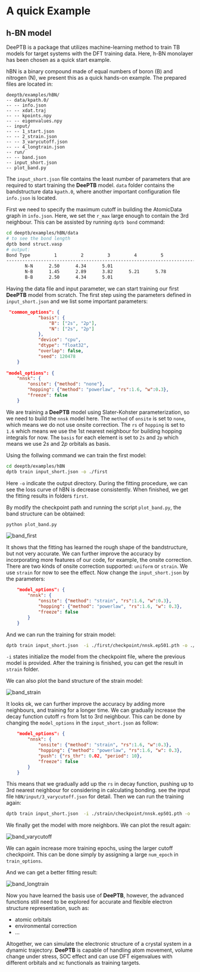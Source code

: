 # A quick Example

## h-BN model

DeePTB is a package that utilizes machine-learning method to train TB models for target systems with the DFT training data. Here, h-BN monolayer has been chosen as a quick start example. 

hBN is a binary compound made of equal numbers of boron (B) and nitrogen (N), we present this as a quick hands-on example. The prepared files are located in:
```
deeptb/examples/hBN/
-- data/kpath.0/
-- -- info.json
-- -- xdat.traj
-- -- kpoints.npy
-- -- eigenvalues.npy
-- input/
-- -- 1_start.json
-- -- 2_strain.json
-- -- 3_varycutoff.json
-- -- 4_longtrain.json
-- run/
-- -- band.json
-- input_short.json
-- plot_band.py
```
The ```input_short.json``` file contains the least number of parameters that are required to start training the **DeePTB** model. ```data``` folder contains the bandstructure data ```kpath.0```, where another important configuration file ```info.json``` is located.

First we need to specify the maximum cutoff in building the AtomicData graph in `info.json`. Here, we set the `r_max` large enough to contain the 3rd neighbour. This can be assisted by running `dptb bond` command:

```bash
cd deeptb/examples/hBN/data
# to see the bond length
dptb bond struct.vasp  
# output:
Bond Type         1         2         3         4         5
------------------------------------------------------------------------
       N-N      2.50      4.34      5.01
       N-B      1.45      2.89      3.82      5.21      5.78
       B-B      2.50      4.34      5.01
```

Having the data file and input parameter, we can start training our first **DeePTB** model from scratch. The first step using the parameters defined in ```input_short.json``` and we list some important parameters:
```json
 "common_options": {
            "basis": {
                "B": ["2s", "2p"],
                "N": ["2s", "2p"]
            },
            "device": "cpu",
            "dtype": "float32",
            "overlap": false,
            "seed": 120478
    }
    
"model_options": {
    "nnsk": {
        "onsite": {"method": "none"},
        "hopping": {"method": "powerlaw", "rs":1.6, "w":0.3},
        "freeze": false
    }
```
We are training a **DeePTB** model using Slater-Kohster parameterization, so we need to build the `nnsk` model here. The `method` of  ```onsite``` is set to ```none```, which means we do not use onsite correction. The ```rs``` of `hopping` is set to ```1.6``` which means we use the 1st nearest neighbour for building hopping integrals for now. The ```basis``` for each element is set to ```2s``` and ```2p``` which means we use $2s$ and $2p$ orbitals as basis. 

Using the follwing command we can train the first model:

```bash
cd deeptb/examples/hBN
dptb train input_short.json -o ./first
```

Here ``-o`` indicate the output directory. During the fitting procedure, we can see the loss curve of hBN is decrease consistently. When finished, we get the fitting results in folders ```first```.

By modify the checkpoint path and running the script `plot_band.py`, the band structure can be obtained:
```bash
python plot_band.py
```
![band_first](../img/hBN_band_first.png)

It shows that the fitting has learned the rough shape of the bandstructure, but not very accurate. We can further improve the accuracy by incorporating more features of our code, for example, the onsite correction. There are two kinds of onsite correction supported: `uniform` or `strain`. We use `strain` for now to see the effect. Now change the `input_short.json` by the parameters:
```json
    "model_options": {
        "nnsk": {
            "onsite": {"method": "strain", "rs":1.6, "w":0.3},
            "hopping": {"method": "powerlaw", "rs":1.6, "w": 0.3},
            "freeze": false
        }
    }
```
And we can run the training for strain model:

```bash
dptb train input_short.json  -i ./first/checkpoint/nnsk.ep501.pth -o ./strain
```

``-i`` states initialize the model from the checkpoint file, where the previous model is provided. After the training is finished, you can get the result in `strain` folder.

We can also plot the band structure of the strain model:

![band_strain](../img/hBN_band_strain.png)

It looks ok, we can further improve the accuracy by adding more neighbours, and training for a longer time. We can gradually increase the decay function cutoff `rs` from 1st to 3rd neighbour. This can be done by changing the `model_options` in the `input_short.json` as follow:

```json
    "model_options": {
        "nnsk": {
            "onsite": {"method": "strain", "rs":1.6, "w":0.3},
            "hopping": {"method": "powerlaw", "rs":1.6, "w": 0.3},
            "push": {"rs_thr": 0.02, "period": 10},
            "freeze": false
        }
    }
```
This means that we gradually add up the `rs` in decay function, pushing up to 3rd nearest neighbour for considering in calculating bonding. see the input file `hBN/input/3_varycutoff.json` for detail. Then we can run the training again:

```bash
dptb train input_short.json  -i ./strain/checkpoint/nnsk.ep501.pth -o ./varycutoff
```

We finally get the model with more neighbors. We can plot the result again:

![band_varycutoff](../img/hBN_band_strain.png)

We can again increase more training epochs, using the larger cutoff checkpoint. This can be done simply by assigning a large `num_epoch` in `train_options`. 

And we can get a better fitting result:

![band_longtrain](../img/hBN_band_longtrain.png)

Now you have learned the basis use of **DeePTB**, however, the advanced functions still need to be explored for accurate and flexible electron structure representation, such as:
- atomic orbitals
- environmental correction
- ...

Altogether, we can simulate the electronic structure of a crystal system in a dynamic trajectory. **DeePTB** is capable of handling atom movement, volume change under stress, SOC effect and can use DFT eigenvalues with different orbitals and xc functionals as training targets.